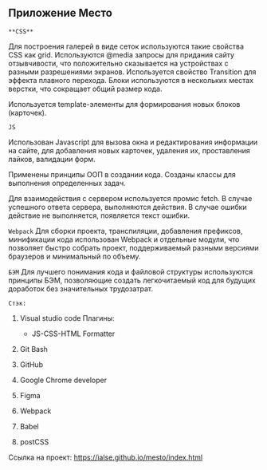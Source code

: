 ## Приложение Место

`**CSS**`

Для построения галерей в виде сеток используются такие свойства CSS как grid. Используются @media запросы для придания сайту отзывчивости, что положительно сказывается на устройствах с разными разрешениями экранов. Используется свойство Transition для эффекта плавного перехода. Блоки используются в нескольких местах верстки, что сокращает общий размер кода.

Используется template-элементы для формирования новых блоков (карточек).

`JS`

Использован Javascript для вызова окна и редактирования информации на сайте, для добавления новых карточек, удаления их, проставления лайков, валидации форм.

Применены принципы ООП в создании кода. Созданы классы для выполнения определенных задач.

Для взаимодействия с сервером используется промис fetch. В случае успешного ответа сервера, выполняются действия. В случае ошибки действие не выполняется, появляется текст ошибки.

`Webpack`
Для сборки проекта, транспиляции, добавления префиксов, минификации кода использован Webpack и отдельные модули, что позволяет быстро собрать проект, поддерживаемый разными версиями браузеров и минимальный по объему.

`БЭМ`
Для лучшего понимания кода и файловой структуры используются принципы БЭМ, позволяющие создать легкочитаемый код для будущих доработок без значительных трудозатрат.

`Стэк:`

1. Visual studio code
   Плагины:
   - JS-CSS-HTML Formatter

2. Git Bash
3. GitHub
4. Google Chrome developer
5. Figma
6. Webpack
7. Babel
8. postCSS

Ссылка на проект: https://ialse.github.io/mesto/index.html
